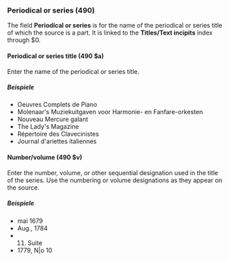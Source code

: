 ### Periodical or series (490)

The field **Periodical or series** is for the name of the periodical or series title of which the source is a part. It is linked to the **Titles/Text incipits** index through $0.

#### Periodical or series title (490 $a)

Enter the name of the periodical or series title.

##### Beispiele

- Oeuvres Complets de Piano
- Molenaar's Muziekuitgaven voor Harmonie- en Fanfare-orkesten
- Nouveau Mercure galant
- The Lady's Magazine
- Répertoire des Clavecinistes
- Journal d'ariettes italiennes

#### Number/volume (490 $v)

Enter the number, volume, or other sequential designation used in the title of the series. Use the numbering or volume designations as they appear on the source.

##### Beispiele

- mai 1679
- Aug., 1784
- 11. Suite
- 1779, N\|o 10
